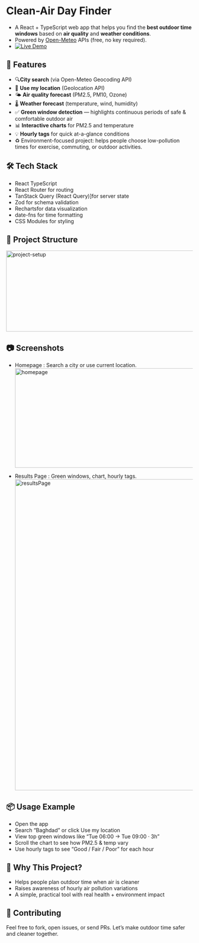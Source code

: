 # Clean-Air Day Finder  
  
- A React + TypeScript web app that helps you find the **best outdoor time windows** based on **air quality** and **weather conditions**.  
- Powered by [Open-Meteo](https://open-meteo.com) APIs (free, no key required).
- [![Live Demo](https://img.shields.io/badge/demo-online-brightgreen)](https://clean-air-day-finder-255w.vercel.app/)

  
## 🚀 Features
- 🔍**City search** (via Open-Meteo Geocoding API)
- 📍 **Use my location** (Geolocation API)
- 🌤️ **Air quality forecast** (PM2.5, PM10, Ozone)
- 🌡️ **Weather forecast** (temperature, wind, humidity)
- ✅ **Green window detection** — highlights continuous periods of safe & comfortable outdoor air
- 📊 **Interactive charts** for PM2.5 and temperature
- 💡 **Hourly tags** for quick at-a-glance conditions
- ♻️ Environment-focused project: helps people choose low-pollution times for exercise, commuting, or outdoor activities.

## 🛠️ Tech Stack
- React TypeScript
- React Router for routing
- TanStack Query (React Query)]for server state
- Zod for schema validation
- Rechartsfor data visualization
- date-fns for time formatting
- CSS Modules for styling

## 📁 Project Structure

 <img width="508" height="219" alt="project-setup" src="https://github.com/user-attachments/assets/55a5f860-b0d6-4395-a60e-fe1d79d5e264" />


## 📷 Screenshots

- Homepage : Search a city or use current location.  
  <img width="893" height="269" alt="homepage" src="https://github.com/user-attachments/assets/bbf47976-6e7f-47ef-8bd9-e40349665e6d" />

- Results Page : Green windows, chart, hourly tags.  
  <img width="893" height="841" alt="resultsPage" src="https://github.com/user-attachments/assets/b4565c95-2e67-4b00-a310-6b2306bfd274" />


## 📦 Usage Example  
  
 - Open the app
 - Search “Baghdad” or click Use my location  
 - View top green windows like “Tue 06:00 → Tue 09:00 · 3h”
 - Scroll the chart to see how PM2.5 & temp vary
 - Use hourly tags to see “Good / Fair / Poor” for each hour

## 🌱 Why This Project?
  
- Helps people plan outdoor time when air is cleaner  
- Raises awareness of hourly air pollution variations  
- A simple, practical tool with real health + environment impact

## 👥 Contributing

Feel free to fork, open issues, or send PRs. Let’s make outdoor time safer and cleaner together.
